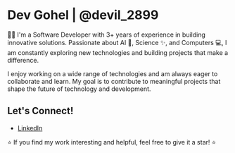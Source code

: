 # Dev Gohel | @devil_2899

   👨‍💻 I'm a Software Developer with 3+ years of experience in building innovative solutions. Passionate 
about AI 🤖, Science ✨, and Computers 💻, I am constantly exploring new technologies and building 
projects that make a difference.

I enjoy working on a wide range of technologies and am always eager to collaborate and learn. My goal is to 
contribute to meaningful projects that shape the future of technology and development.

## Let's Connect!
- [LinkedIn](https://www.linkedin.com/in/dev-gohel-335a82217/?originalSubdomain=in)

⭐ If you find my work interesting and helpful, feel free to give it a star! ⭐
